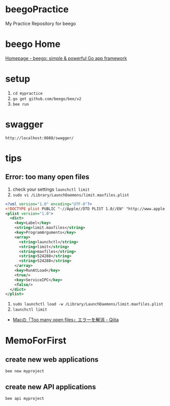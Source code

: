 # beegoPractice
My Practice Repository for beego

# beego Home
[Homepage - beego: simple & powerful Go app framework](https://beego.me/)

# setup

1. `cd mypractice`
2. `go get github.com/beego/bee/v2`
3. `bee run`


# swagger
`http://localhost:8080/swagger/`


# tips

## Error: too many open files

1. check your settings `launchctl limit`
1. `sudo vi /Library/LaunchDaemons/limit.maxfiles.plist`

```xml
<?xml version="1.0" encoding="UTF-8"?>  
<!DOCTYPE plist PUBLIC "-//Apple//DTD PLIST 1.0//EN" "http://www.apple.com/DTDs/PropertyList-1.0.dtd">
<plist version="1.0">  
  <dict>
    <key>Label</key>
    <string>limit.maxfiles</string>
    <key>ProgramArguments</key>
    <array>
      <string>launchctl</string>
      <string>limit</string>
      <string>maxfiles</string>
      <string>524288</string>
      <string>524288</string>
    </array>
    <key>RunAtLoad</key>
    <true/>
    <key>ServiceIPC</key>
    <false/>
  </dict>
</plist>  
```

1. `sudo launchctl load -w /Library/LaunchDaemons/limit.maxfiles.plist`
1. `launchctl limit`


* [Macの「Too many open files」エラーを解消 - Qiita](https://qiita.com/sou_lab/items/1ca051a1f3b906a23dc8)

# MemoForFirst

## create new web applications

`bee new myproject`

## create new API applications

`bee api myproject`
